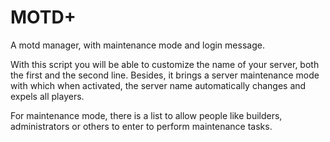 # MOTD+
A motd manager, with maintenance mode and login message.

With this script you will be able to customize the name of your server, both the first and the second line. Besides, it brings a server maintenance mode with which when activated, the server name automatically changes and expels all players.

For maintenance mode, there is a list to allow people like builders, administrators or others to enter to perform maintenance tasks.
